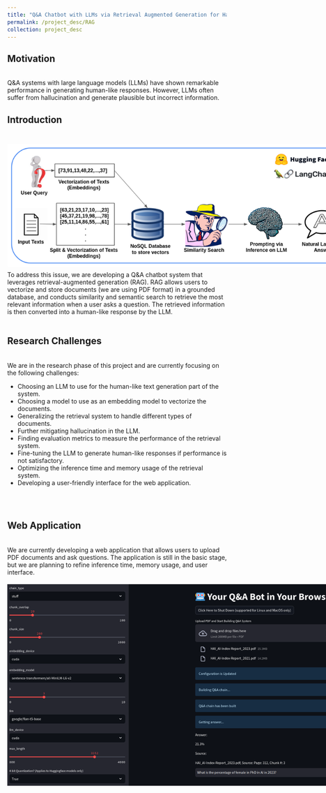 ```yaml
---
title: "Q&A Chatbot with LLMs via Retrieval Augmented Generation for Hallucination Mitigation"
permalink: /project_desc/RAG
collection: project_desc
---
```


<h2>Motivation</h2><br>
Q&A systems with large language models (LLMs) have shown remarkable performance in generating human-like responses. 
However, LLMs often suffer from hallucination and generate plausible but incorrect information.
<h2>Introduction</h2><br>
<div style="width: 800px; height: 300px; border-radius: 15px; overflow: hidden; text-align: center;">
    <img src="../images/RAG/RAG_pipeline.png" alt="Project Image" style="width: 100%; height: 100%; object-fit: contain;">
</div>
To address this issue, we are developing a Q&A chatbot system that leverages retrieval-augmented generation (RAG).
RAG allows users to vectorize and store documents (we are using PDF format) in a grounded database,
and conducts similarity and semantic search to retrieve the most relevant information when a user asks a question.
The retrieved information is then converted into a human-like response by the LLM.
<br><br>
<h2>Research Challenges</h2><br>
We are in the research phase of this project and are currently focusing on the following challenges:
<ul>
    <li>Choosing an LLM to use for the human-like text generation part of the system.</li>
    <li>Choosing a model to use as an embedding model to vectorize the documents.</li>
    <li>Generalizing the retrieval system to handle different types of documents.</li>
    <li>Further mitigating hallucination in the LLM.</li>
    <li>Finding evaluation metrics to measure the performance of the retrieval system.</li>
    <li>Fine-tuning the LLM to generate human-like responses if performance is not satisfactory.</li>
    <li>Optimizing the inference time and memory usage of the retrieval system.</li>
    <li>Developing a user-friendly interface for the web application.</li>
</ul>
<br><br>
<h2>Web Application</h2><br>
We are currently developing a web application that allows users to upload PDF documents and ask questions.
The application is still in the basic stage, but we are planning to refine inference time, memory usage, and user interface.
<div style="width: 800px; height: 500px; border-radius: 15px; overflow: hidden; text-align: center;">
    <img src="../images/RAG/RAG_App.png" alt="Project Image" style="width: 100%; height: 100%; object-fit: contain;">
</div>